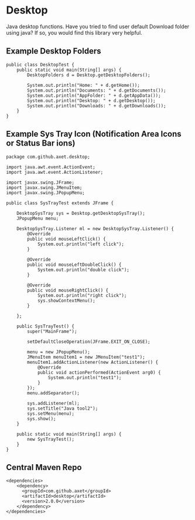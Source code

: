 # Desktop

Java desktop functions. Have you tried to find user default Download folder using java? If so, you would find this
library very helpful.

## Example Desktop Folders
    
    public class DesktopTest {
        public static void main(String[] args) {
            DesktopFolders d = Desktop.getDesktopFolders();
    
            System.out.println("Home: " + d.getHome());
            System.out.println("Documents: " + d.getDocuments());
            System.out.println("AppFolder: " + d.getAppData());
            System.out.println("Desktop: " + d.getDesktop());
            System.out.println("Downloads: " + d.getDownloads());
        }
    }

## Example Sys Tray Icon (Notification Area Icons or Status Bar ions)

    package com.github.axet.desktop;
    
    import java.awt.event.ActionEvent;
    import java.awt.event.ActionListener;
    
    import javax.swing.JFrame;
    import javax.swing.JMenuItem;
    import javax.swing.JPopupMenu;
    
    public class SysTrayTest extends JFrame {
    
        DesktopSysTray sys = Desktop.getDesktopSysTray();
        JPopupMenu menu;
    
        DesktopSysTray.Listener ml = new DesktopSysTray.Listener() {
            @Override
            public void mouseLeftClick() {
                System.out.println("left click");
            }
    
            @Override
            public void mouseLeftDoubleClick() {
                System.out.println("double click");
            }
    
            @Override
            public void mouseRightClick() {
                System.out.println("right click");
                sys.showContextMenu();
            }
    
        };
    
        public SysTrayTest() {
            super("MainFrame");
    
            setDefaultCloseOperation(JFrame.EXIT_ON_CLOSE);
    
            menu = new JPopupMenu();
            JMenuItem menuItem1 = new JMenuItem("test1");
            menuItem1.addActionListener(new ActionListener() {
                @Override
                public void actionPerformed(ActionEvent arg0) {
                    System.out.println("test1");
                }
            });
            menu.addSeparator();
    
            sys.addListener(ml);
            sys.setTitle("Java tool2");
            sys.setMenu(menu);
            sys.show();
        }
    
        public static void main(String[] args) {
            new SysTrayTest();
        }
    }

## Central Maven Repo

	<dependencies>
		<dependency>
		  <groupId>com.github.axet</groupId>
		  <artifactId>desktop</artifactId>
		  <version>2.0.0</version>
		</dependency>
	</dependencies>
		
